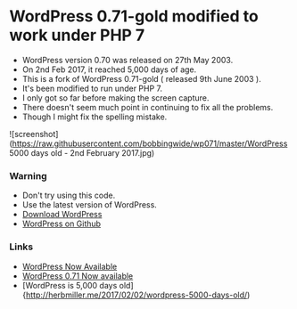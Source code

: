 # WordPress 0.71-gold modified to work under PHP 7


* WordPress version 0.70 was released on 27th May 2003. 
* On 2nd Feb 2017, it reached 5,000 days of age.
* This is a fork of WordPress 0.71-gold ( released 9th June 2003 ).
* It's been modified to run under PHP 7.
* I only got so far before making the screen capture.
* There doesn't seem much point in continuing to fix all the problems.
* Though I might fix the spelling mistake.

![screenshot](https://raw.githubusercontent.com/bobbingwide/wp071/master/WordPress 5000 days old - 2nd February 2017.jpg)




### Warning
- Don't try using this code.
- Use the latest version of WordPress. 
- [Download WordPress](https://wordpress.org/download/) 
- [WordPress on Github](https://github.com/WordPress/WordPress)

### Links
- [WordPress Now Available](https://wordpress.org/news/2003/05/wordpress-now-available/)
- [WordPress 0.71 Now available](https://wordpress.org/news/2003/06/wordpress-071-now-available/)
- [WordPress is 5,000 days old]{http://herbmiller.me/2017/02/02/wordpress-5000-days-old/)


